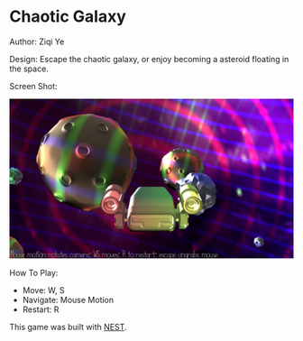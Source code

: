 # Chaotic Galaxy

Author: Ziqi Ye

Design: Escape the chaotic galaxy, or enjoy becoming a asteroid floating in the space.

Screen Shot:

![Screen Shot](screenshot.png)

How To Play:

- Move: W, S
- Navigate: Mouse Motion
- Restart: R

This game was built with [NEST](NEST.md).
